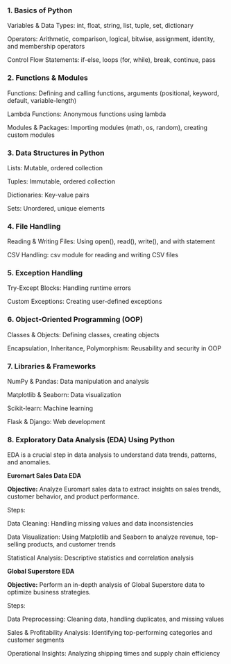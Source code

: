 ### 1. **Basics of Python**

Variables & Data Types: int, float, string, list, tuple, set, dictionary

Operators: Arithmetic, comparison, logical, bitwise, assignment, identity, and membership operators

Control Flow Statements: if-else, loops (for, while), break, continue, pass

### 2. **Functions & Modules**

Functions: Defining and calling functions, arguments (positional, keyword, default, variable-length)

Lambda Functions: Anonymous functions using lambda

Modules & Packages: Importing modules (math, os, random), creating custom modules

### 3. **Data Structures in Python**

Lists: Mutable, ordered collection

Tuples: Immutable, ordered collection

Dictionaries: Key-value pairs

Sets: Unordered, unique elements

### 4. **File Handling**

Reading & Writing Files: Using open(), read(), write(), and with statement

CSV Handling: csv module for reading and writing CSV files

### 5. **Exception Handling**

Try-Except Blocks: Handling runtime errors

Custom Exceptions: Creating user-defined exceptions

### 6. **Object-Oriented Programming (OOP)**

Classes & Objects: Defining classes, creating objects

Encapsulation, Inheritance, Polymorphism: Reusability and security in OOP

### 7. **Libraries & Frameworks**

NumPy & Pandas: Data manipulation and analysis

Matplotlib & Seaborn: Data visualization

Scikit-learn: Machine learning

Flask & Django: Web development

### 8. **Exploratory Data Analysis (EDA) Using Python**

EDA is a crucial step in data analysis to understand data trends, patterns, and anomalies.

**Euromart Sales Data EDA**

**Objective:** Analyze Euromart sales data to extract insights on sales trends, customer behavior, and product performance.

Steps:

Data Cleaning: Handling missing values and data inconsistencies

Data Visualization: Using Matplotlib and Seaborn to analyze revenue, top-selling products, and customer trends

Statistical Analysis: Descriptive statistics and correlation analysis

**Global Superstore EDA**

**Objective:** Perform an in-depth analysis of Global Superstore data to optimize business strategies.

Steps:

Data Preprocessing: Cleaning data, handling duplicates, and missing values

Sales & Profitability Analysis: Identifying top-performing categories and customer segments

Operational Insights: Analyzing shipping times and supply chain efficiency
